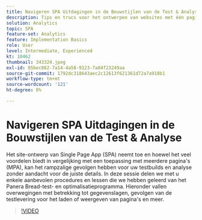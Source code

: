 ```yaml
---
title: Navigeren SPA Uitdagingen in de Bouwstijlen van de Test & Analyse
description: Tips en trucs voor het ontwerpen van websites met één pagina-app (SPA) en de lessen die u hebt geleerd van het Panera Bread-test- en optimalisatieprogramma. Hieronder vindt u de overwegingen met betrekking tot de gegevenslaag, de gevolgen van de testlevering voor het laden van de pagina of de weergave.
solution: Analytics
topic: SPA
feature-set: Analytics
feature: Implementation Basics
role: User
level: Intermediate, Experienced
kt: 10462
thumbnail: 343324.jpeg
exl-id: 05bec862-7a14-4a58-9123-7a84f23249aa
source-git-commit: 1792dc318643aec2c12613f621361d72a7a918b1
workflow-type: tm+mt
source-wordcount: '121'
ht-degree: 0%

---
```


# Navigeren SPA Uitdagingen in de Bouwstijlen van de Test &amp; Analyse

Het site-ontwerp van Single Page App (SPA) neemt toe en hoewel het veel voordelen biedt in vergelijking met een toepassing met meerdere pagina&#39;s (MPA), kan het rampzalige gevolgen hebben voor uw testbuilds en analyse zonder aandacht voor de juiste details. In deze sessie delen we met u enkele aanbevolen procedures en lessen die we hebben geleerd van het Panera Bread-test- en optimalisatieprogramma. Hieronder vallen overwegingen met betrekking tot gegevenslagen, gevolgen van de testlevering voor het laden of weergeven van pagina&#39;s en meer.

>[!VIDEO](https://video.tv.adobe.com/v/343324/?quality=12&learn=on)

